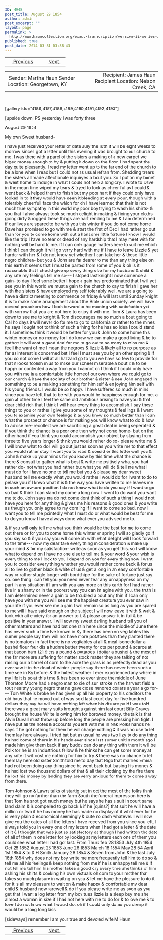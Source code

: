 ```yaml
---
ID: 4948
post_title: August 29 1854
author: admin
post_excerpt: ""
layout: page
permalink: >
  http://www.hauncollection.org/exact-transcription/version-ii-series-ii/august-29-1854/
published: true
post_date: 2014-03-31 03:38:43
---
```

<table style="width: 100%;" align="center">
<tbody>
<tr>
<td width="50%"> <a href="http://www.hauncollection.org/version-2/version-ii-series-ii/june-31-1854/"><img src="https://lh3.googleusercontent.com/-EFJpxxNiPNw/VqgtWBCZrMI/AAAAAAAAAFU/WfY4lPFWWkg/s800-Ic42/Soeb-Plain-Arrows-8-10px.png" alt="" width="10" height="10" /> Previous</a></td>
<td style="text-align: right;"><a href="http://www.hauncollection.org/version-2/version-ii-series-ii/october-18-1854/">Next <img src="https://lh3.googleusercontent.com/-67k0cYlpXHw/VqgtWKz1MXI/AAAAAAAAAFU/k9PW_Piyurk/s800-Ic42/Soeb-Plain-Arrows-5-10px.png" alt="" width="10" height="10" /></a></td>
</tr>
</tbody>
</table>
<table style="width: 100%;" align="center">
<tbody>
<tr>
<td width="50%"> Sender: Martha Haun
Sender Location: Georgetown, KY</td>
<td style="text-align: right;">Recipient: James Haun
Recipient Location: Nelson Creek, CA</td>
</tr>
</tbody>
</table>
&nbsp;

[gallery ids="4186,4187,4188,4189,4190,4191,4192,4193"]

[upside down]
PS yesterday I was forty three

August 29 1854

My own Sweet husband-

I have just received
your letter of date July the 16th it will be eight
weeks to morrow since I got a letter until this evening
it was brought to our church to me. I was
there with a parcl of the sisters a making of a new
carpet we biged money enough to by &amp; putting it
down on the floor. I had spent the day quite
pleasantly. I read my letter went up to the
far end of the church to be a lone when I read but
I could not as usual refran from. Shedding trears
the sisters all made affectionate inquiryes a bout
you. So I put on my bonet &amp; went home to indulge
in what I could not help a long cry. I wrote to Dave
in the mean time wiped my tears &amp; tryed to look
as cheer ful as I could &amp; went back &amp; helped them to
finish but my poor hart if they could only have
looked in to it they would have seen it bleeding at
every pour, though with a tolerably cheerfull face
the which for oh I have learned that their is not
much true sympathy in this world my poor boy
trying to wash his shirts- &amp; you that I ahve always
took so much delight in making &amp; fixing your cloths
going dirty &amp; rogged these things are hart rending
to me &amp; I am determined if our lives are spared
to be with you this winter if you do not come
home Dave has promised to go with me &amp; start
the first of Dec I had rather go out than for
you to come home with out a hansome little fortune
I know I would like the trip I have no fear or dread of
any hardship that I may meet with for nothing will
be hard to me. if I can only gauge matters here to
suit me which I think I can though it will go verry hard
with me if I have to leave Lizzie &amp; yet harder
with her &amp; I do not know yet whether I can take her
&amp; these little negro children- but you &amp; John are
far dearer to me than any thing else on this earth
it seems that I must be parted from some of you
&amp; oh is it reasonable that I should give up every thing else
for my husband &amp; child &amp; any rate my feelings
tell me so--- I stoped last knight I now
comence a gain- to day I feel some better I hope a gain
has predominated that I will yet see you in this world
we must a gain to the church to day to finish I
gave her with the sisters &amp; have employed my self toler
ably well. we are a going to have a district meeting
to commence on friday &amp; will last until Sunday knight
it is to make some arrangement about the Bible
union society. we will have several preachers how
I look forward to he meeting with satisfaction yet
with sorrow that you are not here to enjoy it with
me. Tom &amp; Laura has been down to see me to knight
&amp; Tom discourages me so much a bout going to Cal
ho days it will never do for me to go to calafornia
or rather to the mines he says I ought not to
think of such a thing for he has no idea I could
stand it. I sometimes think it would be better
for you &amp; John to come home this winter money or
no money for I do know we can make a good living
&amp; he to gather: it will cost a good deal for me to go
out to so many to miss me &amp; feell the want of me
I mean the negroes &amp; lizzie &amp; likely all to no purpose
as far as interest is concerned but I feel I must see you
by an other spring &amp; if you do not come I will at all
hazzard go to you we have so few to provide for that
it looks foolish in us to make our scheel miserable a
bout it &amp; to be happy or contented a way from you
I cannot oh I think if I could only have you with me
in a comfortable little homeof our own where we
could go to our church &amp; have the society of our brother
&amp; sister &amp; see John engaged in something to be a ma
king something for him self &amp; en joying him self with
his young friends. I would be so happy. I have suffered
so much in mind since you have left that to be with you
would he happiness enough for me. a gain at other
time I feel the same old ambitious arising to have
you &amp; that dear child rich that I think I will hear
every thing to accomplish. I say these things to
you or rather I give you some of my thoughts &amp; feel
ings &amp; I want you to examine your own feelings
&amp; as you know so much better than I can what the
prospect or chance is for making you will know
what to do &amp; how to advise me- recollect we are
sacrificing a great deal in being seperated &amp;
if you think the chance is a poor one then why not
come home- but on the other hand if you think
you could accomplish your object by staying from
three to five years longer &amp; think you would rather
do so- please write me &amp; I will know what to do
I will go out just as soon as you write me to that effect
you would rather stay. I want you to read &amp; consid
er this letter well you &amp; John &amp; make up your minds
for you know by this time what the chance is there
&amp; consult to gather what is best &amp; write me psitively
what you had rather do- not what you had rather but
what you will do &amp; tell me what I must do for I
have no one to tell me but you &amp; please my dear
sweet husband tell me exactly what you would
rather I would do for I want to do to pelase you
if I knwo what it is &amp; the way you have written
to me leaves me in such an awkerd position
I do not know what to do you say if I want to go so
bad &amp; think I can stand my come a long now I  went
to do want you want me to do. John says ma do
not come dont think of such a thing I would not have
you here for any thing &amp; gives me his reasons &amp; good
ones &amp; you write as though you only agree to my com
ing if I want to come so bad. now I want you to tell
me pointedly what I must do or what would be best
for me to do you know I have always done what ever
you advised me to.

&amp; if you will only tell me what you think would be
the best for me to come out there or for you to come
home this winter or spring I will so gladly go if you
say so &amp; if you say you will come oh with what
delight will I look forward to the time---
now my dear take every thing in consideration
&amp; make up your mind &amp; for my satisfaction-
write as soon as you get this. so I will know what
to depend on I have no one else to tell me &amp; your
word &amp; your wish is every thing to me I look to you I
depend on you for every thing now I want you to consider
every thing whether you would rather come back &amp; for us all to
live to gather black &amp; white of us &amp; get a long in an easy
comfortable way or rather stugle longer with bordshipe
for the sake of fortune just say so. one thing I can tell you
you need never fear any unhappyness on my part in any
situation if I am with you any more on this earth for I had
rather live in a shanty or in the poorest way you can im
agine with you. the truth is I am determined never a
gain to be troubled a bout any thin if I can only have
you with me you will see me the happiest creature
you ever saw in your life if you ever see me a gain
I will remain so as long as you are spared to me
will I have said enough on the subject I will now leave
it with &amp; wait &amp; look with all enxiety for an answer
to it &amp; please answer it in full &amp; be positive in your
answer. I will now my sweet darling husband tell
you of other matters and have had but one
rain here since the middle of June there has never
such a time Ive known in Ky there has been no veg
tables this sumer people say they will not have more
potatoes than they planted there is no tomatoes in fact there
is no vegitables at all &amp; meal isone dollar a bushel
flour four dis a hudnre butter twenty for cts
per pound &amp; scarce at that bacon ham 121 9 cts a pound
&amp; potatoes 1 dollar a bushel &amp; the most of the far
more are suffering for matter stock matter they are
talking of not raising our a barrel of corn to the acre
the grass is as prefectly dead as you ever saw it in
the dead of winter. people say there has never been
such a time see in Ky before. &amp; the hotest weather I
ever experienced any where in my life it is so at
this time &amp; has been so ever since the middle of June
Thornton Moore had a negro man to die of sun stroke
in the harvest field a tout healthy young negro
that he gave close hundred dollars a year a go for---
Tom White is broke he has given up all his property
to his creditors the old hous that he moved out of
was sold last court day for five hundred dollars
they say he will have nothing left when his dts are paid
I was told there was a great many suits brought a
gainst him last court Billy Graves brought the house
White is owing him for borowed money. the talk is
that Alvin Duvall must throw up before long the
people are pressing him tight. I have put all the
notes &amp; accounts you left with me in Nak Polks
hands he says if he got nothing for them
he will charge nothing &amp; it was no use to let
them lay here always. I tried bat but as usual he
was two lizy to do any thing he had come of there
in his hands ever since last sumer unitl a month
ago I made him give them back if any buddy
can do any thing with them it will be Polk for he is
an industrious fellow &amp; he thinks he can get some
money at any raite it will cost me nothing for him
to try &amp; there was no chance to let them lay here
old sister Smith told me to day that Rigo that marries
Emma had not been doing any thing since he went back
but loasing his money &amp; he had lost two thousand dollars
of that &amp; all their clothing by the fire there he
lost his money by lending they are verry anxious
for them to come a way from there.

Tom Johnson &amp; Lawrs talks of startig out
in oct the most of the folks think they will
go no farther than the farm South the
funeral impression here is that Tom ha snot
got much money but he says he has a suit
in court same land claim &amp; is compelled to go
back &amp; if he [quins?] that suit he will have
a million or two if he has money he has
made no display of it what ever for he is
verry plain &amp; economical seemingly &amp; cute
no dash whatever. I will now give you
the dates of all the letters I have received
from you since you left. I always told
you in every one of my letters when I had got a
letter &amp; the date of it &amp; I thought that was just
as satisfactory as though I had written the date
of all of them in one letter for by looking at my
letters each one of them you could see what letter
I had got last. From Thurs feb 28 1853
July 4th 1854 Oct 28 1852 August 28 1853 June 26
1853 March 18 1854 May 28 54 April 1st 1854
&amp; to D H Smith January 28 1854 &amp; Seven from John
&amp; the last July 16th 1854 why does not my boy write
me more frequently tell him to do so &amp; tell me all
his feelings &amp; keep nothing from me if he is unhappy
tell me &amp; if not tell me tell him his mother
takes a good cry every time she thinks of him ashing his
shirts &amp; cooking his own victuals oh com to your
mother that takes so much plasure in waiting on you
&amp; let me have the pleasure to do it for it is all my
pleasure to wait on &amp; make happy &amp; comfortable my dear
child &amp; husband now farewell &amp; do if you please
write me as soon as you get that I want a log letter
from my boy tues lizzie is a sleep buy me
she almost a woman in size if I had not here with
me to do for &amp; to love me &amp; to love I do not know
what I would do. oh if I could only do as you drenp
it would be a long long kiss

[sideways]
remember I am your true and devoted wife M Haun

<table style="width: 100%;" align="center">
<tbody>
<tr>
<td width="50%"> <a href="http://www.hauncollection.org/version-2/version-ii-series-ii/june-31-1854/"><img src="https://lh3.googleusercontent.com/-EFJpxxNiPNw/VqgtWBCZrMI/AAAAAAAAAFU/WfY4lPFWWkg/s800-Ic42/Soeb-Plain-Arrows-8-10px.png" alt="" width="10" height="10" /> Previous</a></td>
<td style="text-align: right;"><a href="http://www.hauncollection.org/version-2/version-ii-series-ii/october-18-1854/">Next <img src="https://lh3.googleusercontent.com/-67k0cYlpXHw/VqgtWKz1MXI/AAAAAAAAAFU/k9PW_Piyurk/s800-Ic42/Soeb-Plain-Arrows-5-10px.png" alt="" width="10" height="10" /></a></td>
</tr>
</tbody>
</table>